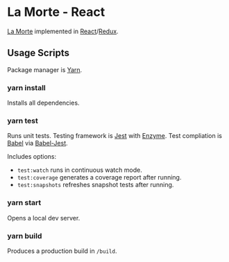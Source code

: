 # La Morte - React

[La Morte](https://github.com/mphaller/lamorte) implemented in [React](https://reactjs.org/)/[Redux](https://redux.js.org/).

## Usage Scripts

Package manager is [Yarn](https://legacy.yarnpkg.com/en/).

### yarn install

Installs all dependencies.

### yarn test

Runs unit tests. Testing framework is [Jest](https://jestjs.io/) with [Enzyme](https://airbnb.io/enzyme/). Test compliation is [Babel](https://github.com/babel/babel) via [Babel-Jest](https://github.com/facebook/jest/tree/master/packages/babel-jest).

Includes options: 
* `test:watch` runs in continuous watch mode.
* `test:coverage` generates a coverage report after running.
* `test:snapshots` refreshes snapshot tests after running.

### yarn start

Opens a local dev server.

### yarn build

Produces a production build in `/build`.

